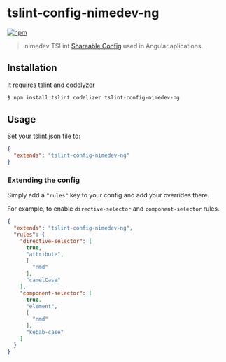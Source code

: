 # tslint-config-nimedev-ng
[![npm][npm-image]][npm-url]

[npm-image]: https://img.shields.io/npm/v/tslint-config-nimedev-ng.svg
[npm-url]: https://npmjs.org/package/tslint-config-nimedev-ng

> nimedev TSLint [Shareable Config](https://palantir.github.io/tslint/2016/03/31/sharable-configurations-rules.html)  used in Angular aplications.

## Installation

It requires tslint and codelyzer

```sh
$ npm install tslint codelizer tslint-config-nimedev-ng
```

## Usage

Set your tslint.json file to:

```json
{
  "extends": "tslint-config-nimedev-ng"
}
```

### Extending the config

Simply add a `"rules"` key to your config and add your overrides there.

For example, to enable `directive-selector` and `component-selector` rules.

```json
{
  "extends": "tslint-config-nimedev-ng",
  "rules": {
    "directive-selector": [
      true,
      "attribute",
      [
        "nmd"
      ],
      "camelCase"
    ],
    "component-selector": [
      true,
      "element",
      [
        "nmd"
      ],
      "kebab-case"
    ]
  }
}
```
